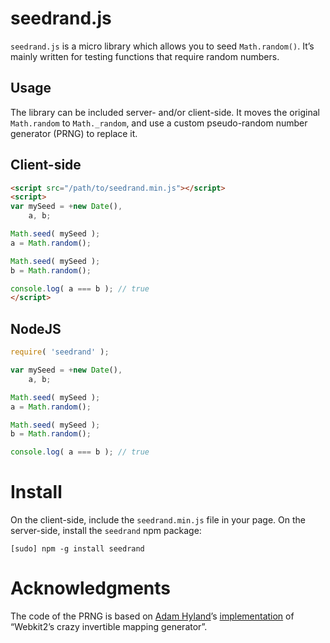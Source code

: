 # seedrand.js

`seedrand.js` is a micro library which allows you to seed `Math.random()`. It’s
mainly written for testing functions that require random numbers.

## Usage

The library can be included server- and/or client-side. It moves the original
`Math.random` to `Math._random`, and use a custom pseudo-random number generator
(PRNG) to replace it.

## Client-side

```html
<script src="/path/to/seedrand.min.js"></script>
<script>
var mySeed = +new Date(),
    a, b;

Math.seed( mySeed );
a = Math.random();

Math.seed( mySeed );
b = Math.random();

console.log( a === b ); // true
</script>
```

## NodeJS

```js
require( 'seedrand' );

var mySeed = +new Date(),
    a, b;

Math.seed( mySeed );
a = Math.random();

Math.seed( mySeed );
b = Math.random();

console.log( a === b ); // true
```

# Install

On the client-side, include the `seedrand.min.js` file in your page. On the
server-side, install the `seedrand` npm package:

```
[sudo] npm -g install seedrand
```

# Acknowledgments

The code of the PRNG is based on [Adam Hyland][adam-twitter]’s
[implementation][invwk] of “Webkit2’s crazy invertible mapping generator”.


[adam-twitter]: https://twitter.com/therealprotonk
[invwk]: https://gist.github.com/Protonk/5367430#file-prng-js-L91
